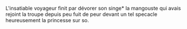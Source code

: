 L'insatiable voyageur finit par dévorer son singe*
la mangouste qui avais rejoint la troupe depuis peu fuit de peur devant un tel specacle 
heureusement la princesse sur so.

